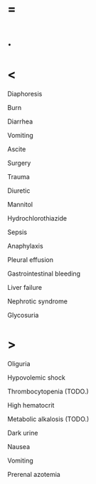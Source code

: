 # =

# .

# <

Diaphoresis

Burn

Diarrhea

Vomiting

Ascite

Surgery

Trauma

Diuretic

Mannitol

Hydrochlorothiazide

Sepsis

Anaphylaxis

Pleural effusion

Gastrointestinal bleeding

Liver failure

Nephrotic syndrome

Glycosuria

# >

Oliguria

Hypovolemic shock

Thrombocytopenia (TODO.)

High hematocrit

Metabolic alkalosis (TODO.)

Dark urine

Nausea

Vomiting

Prerenal azotemia
